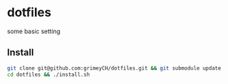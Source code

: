 dotfiles
========

some basic setting

## Install

```bash
git clone git@github.com:grimeyCH/dotfiles.git && git submodule update --init
cd dotfiles && ./install.sh
```
